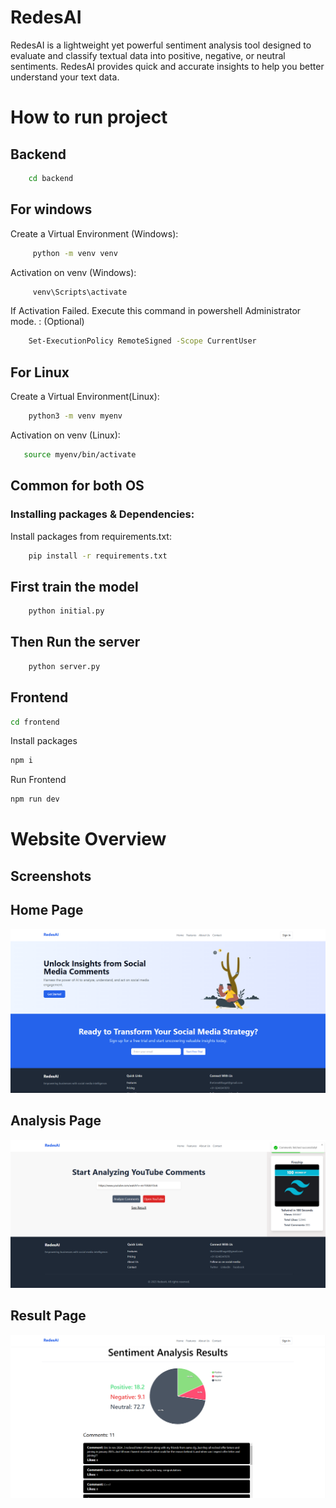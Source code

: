 

# RedesAI


RedesAI is a lightweight yet powerful sentiment analysis tool designed to evaluate and classify textual data into positive, negative, or neutral sentiments.  RedesAI provides quick and accurate insights to help you better understand your text data.

# How to run project
   ## Backend
```bash
    cd backend
```
## For windows

Create a Virtual Environment (Windows):
```bash
     python -m venv venv
```

Activation on venv (Windows):
```bash
     venv\Scripts\activate
```

 If Activation Failed. Execute this command in powershell Administrator mode. : (Optional)
```bash
    Set-ExecutionPolicy RemoteSigned -Scope CurrentUser
```

## For Linux
Create a Virtual Environment(Linux):

```bash
    python3 -m venv myenv
```
Activation on venv (Linux):
```bash
   source myenv/bin/activate
```

## Common for both OS

### Installing packages & Dependencies:

Install packages from requirements.txt:

```bash
    pip install -r requirements.txt

```
    
## First train the model

```bash
    python initial.py
```
## Then Run the server

```bash
    python server.py
```
## Frontend

```bash
cd frontend
```
 Install packages
```bash
npm i
```
Run Frontend
```bash
npm run dev
```



# Website Overview


## Screenshots

## Home Page
![Home Page](https://github.com/Vis7044/RedesAI/blob/main/Screenshot%202025-02-11%20224901.png?raw=true)

## Analysis Page
![Analysis Page](https://github.com/Vis7044/RedesAI/blob/main/Screenshot%202025-02-11%20230053.png?raw=true)

## Result Page
![Result Page](https://github.com/Vis7044/RedesAI/blob/main/Screenshot%202025-02-11%20225028.png?raw=true)
